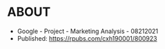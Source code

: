 # ABOUT

- Google - Project - Marketing Analysis - 08212021
- Published: https://rpubs.com/cxh190001/800923